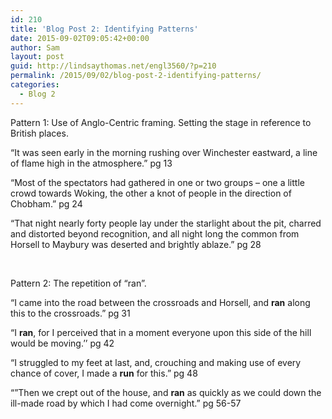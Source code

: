 ```yaml
---
id: 210
title: 'Blog Post 2: Identifying Patterns'
date: 2015-09-02T09:05:42+00:00
author: Sam
layout: post
guid: http://lindsaythomas.net/engl3560/?p=210
permalink: /2015/09/02/blog-post-2-identifying-patterns/
categories:
  - Blog 2
---
```

Pattern 1: Use of Anglo-Centric framing. Setting the stage in reference to British places.

“It was seen early in the morning rushing over Winchester eastward, a line of flame high in the atmosphere.” pg 13

“Most of the spectators had gathered in one or two groups – one a little crowd towards Woking, the other a knot of people in the direction of Chobham.” pg 24

“That night nearly forty people lay under the starlight about the pit, charred and distorted beyond recognition, and all night long the common from Horsell to Maybury was deserted and brightly ablaze.” pg 28

&nbsp;

Pattern 2: The repetition of “ran”.

“I came into the road between the crossroads and Horsell, and **ran** along this to the crossroads.” pg 31

“I **ran**, for I perceived that in a moment everyone upon this side of the hill would be moving.’’ pg 42

“I struggled to my feet at last, and, crouching and making use of every chance of cover, I made a **run** for this.” pg 48

“”Then we crept out of the house, and **ran** as quickly as we could down the ill-made road by which I had come overnight.” pg 56-57
